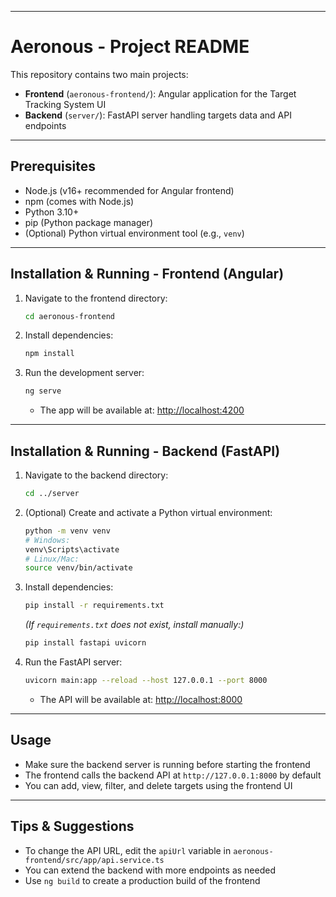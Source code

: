 

---

# Aeronous - Project README

This repository contains two main projects:

* **Frontend** (`aeronous-frontend/`): Angular application for the Target Tracking System UI
* **Backend** (`server/`): FastAPI server handling targets data and API endpoints

---

## Prerequisites

* Node.js (v16+ recommended for Angular frontend)
* npm (comes with Node.js)
* Python 3.10+
* pip (Python package manager)
* (Optional) Python virtual environment tool (e.g., `venv`)

---

## Installation & Running - Frontend (Angular)

1. Navigate to the frontend directory:

   ```bash
   cd aeronous-frontend
   ```

2. Install dependencies:

   ```bash
   npm install
   ```

3. Run the development server:

   ```bash
   ng serve
   ```

   * The app will be available at: [http://localhost:4200](http://localhost:4200)

---

## Installation & Running - Backend (FastAPI)

1. Navigate to the backend directory:

   ```bash
   cd ../server
   ```

2. (Optional) Create and activate a Python virtual environment:

   ```bash
   python -m venv venv
   # Windows:
   venv\Scripts\activate
   # Linux/Mac:
   source venv/bin/activate
   ```

3. Install dependencies:

   ```bash
   pip install -r requirements.txt
   ```

   *(If `requirements.txt` does not exist, install manually:)*

   ```bash
   pip install fastapi uvicorn
   ```

4. Run the FastAPI server:

   ```bash
   uvicorn main:app --reload --host 127.0.0.1 --port 8000
   ```

   * The API will be available at: [http://localhost:8000](http://localhost:8000)

---

## Usage

* Make sure the backend server is running before starting the frontend
* The frontend calls the backend API at `http://127.0.0.1:8000` by default
* You can add, view, filter, and delete targets using the frontend UI

---

## Tips & Suggestions

* To change the API URL, edit the `apiUrl` variable in `aeronous-frontend/src/app/api.service.ts`
* You can extend the backend with more endpoints as needed
* Use `ng build` to create a production build of the frontend


